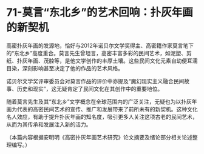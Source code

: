 # 71-莫言“东北乡”的艺术回响：扑灰年画的新契机

高密扑灰年画的发源地，恰好与2012年诺贝尔文学奖得主、高密籍作家莫言笔下的“东北乡”高度重合。莫言先生曾坦言，高密丰富多彩的民间艺术，如泥塑、剪纸、扑灰年画、茂腔等，是他文学创作的丰厚土壤。这些民间文化元素自幼便耳濡目染，深刻影响甚至决定了他的作品的艺术风格。

诺贝尔文学奖评审委员会对莫言作品的评价中亦提及“魔幻现实主义融合民间故事、历史和现实”，这无疑肯定了民间文化在其创作中的重要地位。

随着莫言先生及其“东北乡”文学概念在全球范围内的广泛关注，无疑也为以扑灰年画为代表的高密民间艺术的宣传、推广和发展带来了前所未有的新契机。这种文化名人效应，有助于提升扑灰年画的知名度，吸引更多人关注这项古老的民间艺术，从而为其传承和发展注入新的活力。

（本篇内容根据安明明《高密扑灰年画艺术研究》论文摘要及绪论部分相关论述整理编写。）
